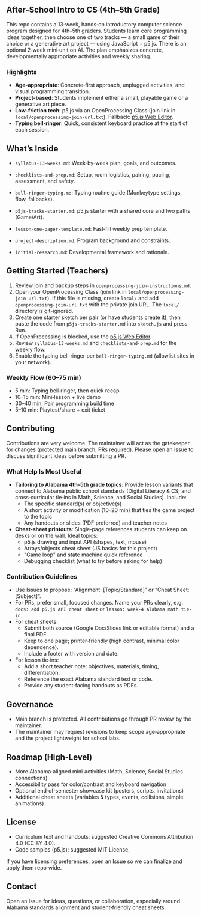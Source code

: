 ## After‑School Intro to CS (4th–5th Grade)

This repo contains a 13‑week, hands‑on introductory computer science program designed for 4th–5th graders. Students learn core programming ideas together, then choose one of two tracks — a small game of their choice or a generative art project — using JavaScript + p5.js. There is an optional 2‑week mini‑unit on AI. The plan emphasizes concrete, developmentally appropriate activities and weekly sharing.

### Highlights
- **Age‑appropriate**: Concrete‑first approach, unplugged activities, and visual programming transition.
- **Project‑based**: Students implement either a small, playable game or a generative art piece.
- **Low‑friction tech**: p5.js via an OpenProcessing Class (join link in `local/openprocessing-join-url.txt`). Fallback: [p5.js Web Editor](https://editor.p5js.org/).
- **Typing bell‑ringer**: Quick, consistent keyboard practice at the start of each session.

## What’s Inside
- `syllabus-13-weeks.md`: Week‑by‑week plan, goals, and outcomes.
- `checklists-and-prep.md`: Setup, room logistics, pairing, pacing, assessment, and safety.
- `bell-ringer-typing.md`: Typing routine guide (Monkeytype settings, flow, fallbacks).
- `p5js-tracks-starter.md`: p5.js starter with a shared core and two paths (Game/Art).
 
- `lesson-one-pager-template.md`: Fast‑fill weekly prep template.
- `project-description.md`: Program background and constraints.
- `initial-research.md`: Developmental framework and rationale.

## Getting Started (Teachers)
1. Review join and backup steps in `openprocessing-join-instructions.md`.
2. Open your OpenProcessing Class (join link in `local/openprocessing-join-url.txt`). If this file is missing, create `local/` and add `openprocessing-join-url.txt` with the private join URL. The `local/` directory is git-ignored.
3. Create one starter sketch per pair (or have students create it), then paste the code from `p5js-tracks-starter.md` into `sketch.js` and press Run.
4. If OpenProcessing is blocked, use the [p5.js Web Editor](https://editor.p5js.org/).
5. Review `syllabus-13-weeks.md` and `checklists-and-prep.md` for the weekly flow.
6. Enable the typing bell‑ringer per `bell-ringer-typing.md` (allowlist sites in your network).

### Weekly Flow (60–75 min)
- 5 min: Typing bell‑ringer, then quick recap
- 10–15 min: Mini‑lesson + live demo
- 30–40 min: Pair programming build time
- 5–10 min: Playtest/share + exit ticket

## Contributing
Contributions are very welcome. The maintainer will act as the gatekeeper for changes (protected main branch; PRs required). Please open an Issue to discuss significant ideas before submitting a PR.

### What Help Is Most Useful
- **Tailoring to Alabama 4th–5th grade topics**: Provide lesson variants that connect to Alabama public school standards (Digital Literacy & CS; and cross‑curricular tie‑ins in Math, Science, and Social Studies). Include:
  - The specific standard(s) or objective(s)
  - A short activity or modification (10–20 min) that ties the game project to the topic
  - Any handouts or slides (PDF preferred) and teacher notes
- **Cheat‑sheet printouts**: Single‑page references students can keep on desks or on the wall. Ideal topics:
  - p5.js drawing and input API (shapes, text, mouse)
  - Arrays/objects cheat sheet (JS basics for this project)
  - "Game loop" and state machine quick reference
  - Debugging checklist (what to try before asking for help)

### Contribution Guidelines
- Use Issues to propose: “Alignment: [Topic/Standard]” or “Cheat Sheet: [Subject]”.
- For PRs, prefer small, focused changes. Name your PRs clearly, e.g. `docs: add p5.js API cheat sheet` or `lesson: week-4 Alabama math tie-in`.
- For cheat sheets:
  - Submit both source (Google Doc/Slides link or editable format) and a final PDF.
  - Keep to one page; printer‑friendly (high contrast, minimal color dependence).
  - Include a footer with version and date.
- For lesson tie‑ins:
  - Add a short teacher note: objectives, materials, timing, differentiation.
  - Reference the exact Alabama standard text or code.
  - Provide any student‑facing handouts as PDFs.

## Governance
- Main branch is protected. All contributions go through PR review by the maintainer.
- The maintainer may request revisions to keep scope age‑appropriate and the project lightweight for school labs.

## Roadmap (High‑Level)
- More Alabama‑aligned mini‑activities (Math, Science, Social Studies connections)
- Accessibility pass for color/contrast and keyboard navigation
- Optional end‑of‑semester showcase kit (posters, scripts, invitations)
- Additional cheat sheets (variables & types, events, collisions, simple animations)

## License
- Curriculum text and handouts: suggested Creative Commons Attribution 4.0 (CC BY 4.0).
- Code samples (p5.js): suggested MIT License.

If you have licensing preferences, open an Issue so we can finalize and apply them repo‑wide.

## Contact
Open an Issue for ideas, questions, or collaboration, especially around Alabama standards alignment and student‑friendly cheat sheets.

